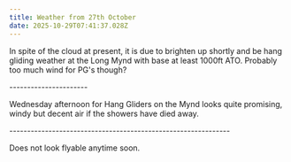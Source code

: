 ```yaml
---
title: Weather from 27th October
date: 2025-10-29T07:41:37.028Z
---
```

In spite of the cloud at present, it is due to brighten up shortly and be hang gliding weather at the Long Mynd with base at least 1000ft ATO.  Probably too much wind for PG's though?

\----------------------

Wednesday afternoon for Hang Gliders on the Mynd looks quite promising, windy but decent air if the showers have died away.

\--------------------------------------------------------------

Does not look flyable anytime soon.